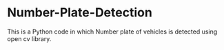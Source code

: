 # Number-Plate-Detection
This is a Python code in which Number plate of vehicles is detected using open cv library.

